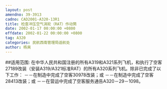 ```yaml
---
layout: post
amendno: 39-3913
cadno: CAD2001-A320-13R1
title: 检查冲压空气涡轮（RAT）作动筒
date: 2002-01-17 00:00:00 +0800
effdate: 2002-01-22 00:00:00 +0800
tag: A320
categories: 民航西南管理局适航处
author: 杨爽
---
```


##适用范围:
在中华人民共和国注册的所有A319和A321系列飞机，和执行了空客27189改装（安装A319/A321标准RAT）的所有A320系列飞机。除非已完成了以下工作：
－－在制造中完成了空客30978改装；或     －－在制造中完成了空客28413改装；或 －－在营运中完成了空客服务通告A320－29－1098。

